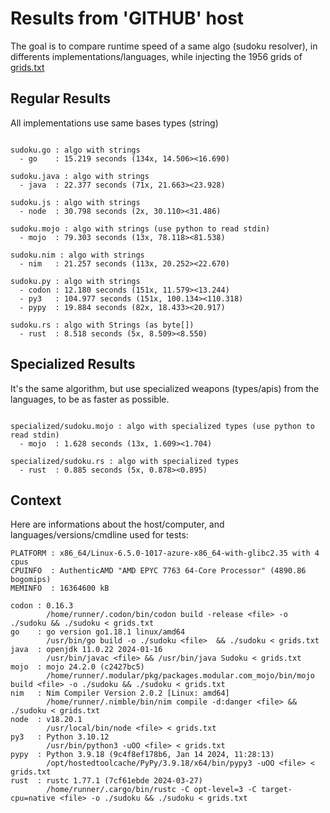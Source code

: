 # Results from 'GITHUB' host

The goal is to compare runtime speed of a same algo (sudoku resolver), in differents implementations/languages, while injecting the 1956 grids of [grids.txt](grids.txt)

## Regular Results

All implementations use same bases types (string)

```

sudoku.go : algo with strings
  - go    : 15.219 seconds (134x, 14.506><16.690)

sudoku.java : algo with strings
  - java  : 22.377 seconds (71x, 21.663><23.928)

sudoku.js : algo with strings
  - node  : 30.798 seconds (2x, 30.110><31.486)

sudoku.mojo : algo with strings (use python to read stdin)
  - mojo  : 79.303 seconds (13x, 78.118><81.538)

sudoku.nim : algo with strings
  - nim   : 21.257 seconds (113x, 20.252><22.670)

sudoku.py : algo with strings
  - codon : 12.180 seconds (151x, 11.579><13.244)
  - py3   : 104.977 seconds (151x, 100.134><110.318)
  - pypy  : 19.884 seconds (82x, 18.433><20.917)

sudoku.rs : algo with Strings (as byte[])
  - rust  : 8.518 seconds (5x, 8.509><8.550)

```

## Specialized Results

It's the same algorithm, but use specialized weapons (types/apis) from the languages, to be as faster as possible.

```

specialized/sudoku.mojo : algo with specialized types (use python to read stdin)
  - mojo  : 1.628 seconds (13x, 1.609><1.704)

specialized/sudoku.rs : algo with specialized types
  - rust  : 0.885 seconds (5x, 0.878><0.895)

```
## Context

Here are informations about the host/computer, and languages/versions/cmdline used for tests:
```
PLATFORM : x86_64/Linux-6.5.0-1017-azure-x86_64-with-glibc2.35 with 4 cpus
CPUINFO  : AuthenticAMD "AMD EPYC 7763 64-Core Processor" (4890.86 bogomips)
MEMINFO  : 16364600 kB

codon : 0.16.3
        /home/runner/.codon/bin/codon build -release <file> -o ./sudoku && ./sudoku < grids.txt
go    : go version go1.18.1 linux/amd64
        /usr/bin/go build -o ./sudoku <file>  && ./sudoku < grids.txt
java  : openjdk 11.0.22 2024-01-16
        /usr/bin/javac <file> && /usr/bin/java Sudoku < grids.txt
mojo  : mojo 24.2.0 (c2427bc5)
        /home/runner/.modular/pkg/packages.modular.com_mojo/bin/mojo build <file> -o ./sudoku && ./sudoku < grids.txt
nim   : Nim Compiler Version 2.0.2 [Linux: amd64]
        /home/runner/.nimble/bin/nim compile -d:danger <file> && ./sudoku < grids.txt
node  : v18.20.1
        /usr/local/bin/node <file> < grids.txt
py3   : Python 3.10.12
        /usr/bin/python3 -uOO <file> < grids.txt
pypy  : Python 3.9.18 (9c4f8ef178b6, Jan 14 2024, 11:28:13)
        /opt/hostedtoolcache/PyPy/3.9.18/x64/bin/pypy3 -uOO <file> < grids.txt
rust  : rustc 1.77.1 (7cf61ebde 2024-03-27)
        /home/runner/.cargo/bin/rustc -C opt-level=3 -C target-cpu=native <file> -o ./sudoku && ./sudoku < grids.txt

```


